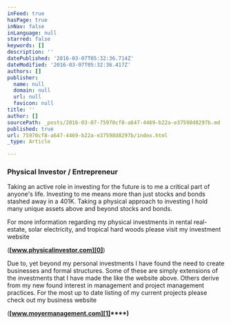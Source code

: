 ```yaml
---
inFeed: true
hasPage: true
inNav: false
inLanguage: null
starred: false
keywords: []
description: ''
datePublished: '2016-03-07T05:32:36.714Z'
dateModified: '2016-03-07T05:32:36.417Z'
authors: []
publisher:
  name: null
  domain: null
  url: null
  favicon: null
title: ''
author: []
sourcePath: _posts/2016-03-07-75970cf8-a647-4469-b22a-e37598d8297b.md
published: true
url: 75970cf8-a647-4469-b22a-e37598d8297b/index.html
_type: Article

---
```

### **Physical Investor / Entrepreneur**

Taking an active role in investing for the future is to me a critical part of anyone's life. Investing to me means more than just stocks and bonds stashed away in a 401K. Taking a physical approach to investing I hold many unique assets above and beyond stocks and bonds.

For more information regarding my physical investments in rental real-estate, solar electricity, and tropical hard woods please visit my investment website

(**[www.physicalinvestor.com][0]**)

Due to, yet beyond my personal investments I have found the need to create businesses and formal structures.  Some of these are simply extensions of the investments that I have made the like the website above. Others derive from my new found interest in management and project management practices. For the most up to date listing of my current projects please check out my business website

(**[www.moyermanagement.com][1]****)**

[0]: http://www.physicalinvestor.com/ "Physical Investment Education"
[1]: http://www.moyermanagement.com/ "Moyer Management"